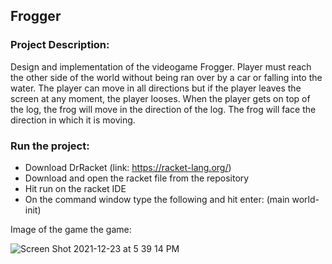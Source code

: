 ## Frogger

### Project Description:

Design and implementation of the videogame Frogger. Player must reach the other side of the world without being ran over by a car or falling into the water. The player can move in all directions but if the player leaves the screen at any moment, the player looses. When the player gets on top of the log, the frog will move in the direction of the log. The frog will face the direction in which it is moving.

### Run the project:
- Download DrRacket (link: https://racket-lang.org/)
- Download and open the racket file from the repository
- Hit run on the racket IDE
- On the command window type the following and hit enter: (main world-init)

Image of the game the game:

![Screen Shot 2021-12-23 at 5 39 14 PM](https://user-images.githubusercontent.com/89400862/147297828-ad099ce8-2eff-4f8b-9ebf-a8e40f18e720.png)
